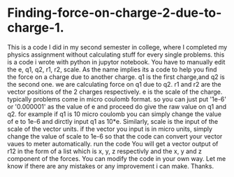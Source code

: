 # Finding-force-on-charge-2-due-to-charge-1.
This is a code I did in my second semester in college, where I completed my physics assignment without calculating stuff for every single problems.
this is a code i wrote with python in jupytor notebook.
You have to manually edit the e, q1, q2, r1, r2, scale.
As the name implies its a code to help you find the force on a charge due to another charge.
q1 is the first charge,and q2 is the second one. we are calculating force on q1 due to q2. r1 and r2 are the vector positions of the 2 charges respectively.
e is the scale of the charge. typically problems come in micro coulomb format. so you can just put '1e-6' or '0.000001' as the value of e and proceed do give the raw value on q1 and q2. for example if q1 is 10 micro coulomb you can simply change the value of e to 1e-6 and dirctly input q1 as 10*e.
Similarly, scale is the input of the scale of the vector units. if the vector you input is in micro units, simply change the value of scale to 1e-6 so that the code can convert your vector vaues to meter automatically.
run the code
You will get a vector output of r12 in the form of a list which is x, y, z respectivly and the x, y and z component of the forces. 
You can modify the code in your own way. 
Let me know if there are any mistakes or any improvement i can make.
Thanks.
